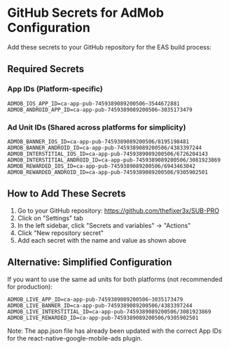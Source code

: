 # GitHub Secrets for AdMob Configuration

Add these secrets to your GitHub repository for the EAS build process:

## Required Secrets

### App IDs (Platform-specific)
```
ADMOB_IOS_APP_ID=ca-app-pub-7459389089200506~3544672881
ADMOB_ANDROID_APP_ID=ca-app-pub-7459389089200506~3035173479
```

### Ad Unit IDs (Shared across platforms for simplicity)
```
ADMOB_BANNER_IOS_ID=ca-app-pub-7459389089200506/8195198481
ADMOB_BANNER_ANDROID_ID=ca-app-pub-7459389089200506/4383397244
ADMOB_INTERSTITIAL_IOS_ID=ca-app-pub-7459389089200506/6726204143
ADMOB_INTERSTITIAL_ANDROID_ID=ca-app-pub-7459389089200506/3081923869
ADMOB_REWARDED_IOS_ID=ca-app-pub-7459389089200506/6943463042
ADMOB_REWARDED_ANDROID_ID=ca-app-pub-7459389089200506/9305902501
```

## How to Add These Secrets

1. Go to your GitHub repository: https://github.com/thefixer3x/SUB-PRO
2. Click on "Settings" tab
3. In the left sidebar, click "Secrets and variables" → "Actions"
4. Click "New repository secret"
5. Add each secret with the name and value as shown above

## Alternative: Simplified Configuration

If you want to use the same ad units for both platforms (not recommended for production):
```
ADMOB_LIVE_APP_ID=ca-app-pub-7459389089200506~3035173479
ADMOB_LIVE_BANNER_ID=ca-app-pub-7459389089200506/4383397244
ADMOB_LIVE_INTERSTITIAL_ID=ca-app-pub-7459389089200506/3081923869
ADMOB_LIVE_REWARDED_ID=ca-app-pub-7459389089200506/9305902501
```

Note: The app.json file has already been updated with the correct App IDs for the react-native-google-mobile-ads plugin.
